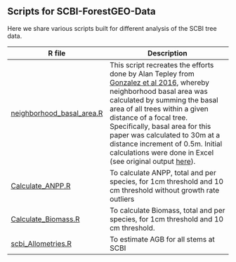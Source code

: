 ## Scripts for SCBI-ForestGEO-Data

Here we share various scripts built for different analysis of the SCBI tree data. 


|R file	|Description |
|---|---|
|	[neighborhood_basal_area.R](https://github.com/SCBI-ForestGEO/SCBI-ForestGEO-Data/blob/master/R_scripts/neighborhood_basal_area.R)| This script recreates the efforts done by Alan Tepley from [Gonzalez et al 2016](https://esajournals.onlinelibrary.wiley.com/doi/epdf/10.1002/ecs2.1595), whereby neighborhood basal area was calculated by summing the basal area of all trees within a given distance of a focal tree. Specifically, basal area for this paper was calculated to 30m at a distance increment of 0.5m. Initial calculations were done in Excel (see original output [here](https://github.com/SCBI-ForestGEO/SCBI-ForestGEO-Data/tree/master/tree_dimensions/tree_crowns)). |
| [Calculate_ANPP.R](https://github.com/SCBI-ForestGEO/SCBI-ForestGEO-Data/blob/master/R_scripts/Calculate_ANPP.R)| To calculate ANPP, total and per species, for 1cm threshold and 10 cm threshold without growth rate outliers|
| [Calculate_Biomass.R](https://github.com/SCBI-ForestGEO/SCBI-ForestGEO-Data/blob/master/R_scripts/Calculate_Biomass.R)| To calculate Biomass, total and per species, for 1cm threshold and 10 cm threshold.|
| [scbi_Allometries.R](https://github.com/SCBI-ForestGEO/SCBI-ForestGEO-Data/blob/master/R_scripts/scbi_Allometries.R)|To estimate AGB for all stems at SCBI| 
